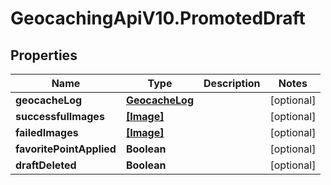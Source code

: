 # GeocachingApiV10.PromotedDraft

## Properties
Name | Type | Description | Notes
------------ | ------------- | ------------- | -------------
**geocacheLog** | [**GeocacheLog**](GeocacheLog.md) |  | [optional] 
**successfulImages** | [**[Image]**](Image.md) |  | [optional] 
**failedImages** | [**[Image]**](Image.md) |  | [optional] 
**favoritePointApplied** | **Boolean** |  | [optional] 
**draftDeleted** | **Boolean** |  | [optional] 


